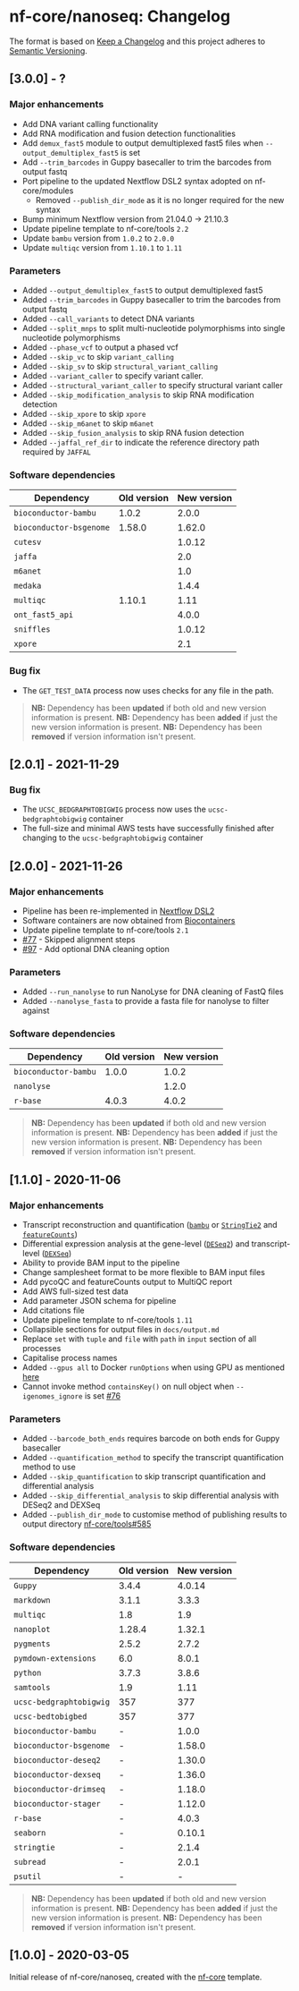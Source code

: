 # nf-core/nanoseq: Changelog

The format is based on [Keep a Changelog](https://keepachangelog.com/en/1.0.0/)
and this project adheres to [Semantic Versioning](https://semver.org/spec/v2.0.0.html).

## [3.0.0] - ?

### Major enhancements

- Add DNA variant calling functionality
- Add RNA modification and fusion detection functionalities
- Add `demux_fast5` module to output demultiplexed fast5 files when `--output_demultiplex_fast5` is set
- Add `--trim_barcodes` in Guppy basecaller to trim the barcodes from output fastq
- Port pipeline to the updated Nextflow DSL2 syntax adopted on nf-core/modules
  - Removed `--publish_dir_mode` as it is no longer required for the new syntax
- Bump minimum Nextflow version from 21.04.0 -> 21.10.3
- Update pipeline template to nf-core/tools `2.2`
- Update `bambu` version from `1.0.2` to `2.0.0`
- Update `multiqc` version from `1.10.1` to `1.11`

### Parameters

- Added `--output_demultiplex_fast5` to output demultiplexed fast5
- Added `--trim_barcodes` in Guppy basecaller to trim the barcodes from output fastq
- Added `--call_variants` to detect DNA variants
- Added `--split_mnps` to split multi-nucleotide polymorphisms into single nucleotide polymorphisms
- Added `--phase_vcf` to output a phased vcf
- Added `--skip_vc` to skip `variant_calling`
- Added `--skip_sv` to skip `structural_variant_calling`
- Added `--variant_caller` to specify variant caller.
- Added `--structural_variant_caller` to specify structural variant caller
- Added `--skip_modification_analysis` to skip RNA modification detection
- Added `--skip_xpore` to skip `xpore`
- Added `--skip_m6anet` to skip `m6anet`
- Added `--skip_fusion_analysis` to skip RNA fusion detection
- Added `--jaffal_ref_dir` to indicate the reference directory path required by `JAFFAL`

### Software dependencies

| Dependency              | Old version | New version |
| ----------------------- | ----------- | ----------- |
| `bioconductor-bambu`    | 1.0.2       | 2.0.0       |
| `bioconductor-bsgenome` | 1.58.0      | 1.62.0      |
| `cutesv`                |             | 1.0.12      |
| `jaffa`                 |             | 2.0         |
| `m6anet`                |             | 1.0         |
| `medaka`                |             | 1.4.4       |
| `multiqc`               | 1.10.1      | 1.11        |
| `ont_fast5_api`         |             | 4.0.0       |
| `sniffles`              |             | 1.0.12      |
| `xpore`                 |             | 2.1         |

### Bug fix

- The `GET_TEST_DATA` process now uses checks for any file in the path.

> **NB:** Dependency has been **updated** if both old and new version information is present.
> **NB:** Dependency has been **added** if just the new version information is present.
> **NB:** Dependency has been **removed** if version information isn't present.

## [2.0.1] - 2021-11-29

### Bug fix

- The `UCSC_BEDGRAPHTOBIGWIG` process now uses the `ucsc-bedgraphtobigwig` container
- The full-size and minimal AWS tests have successfully finished after changing to the `ucsc-bedgraphtobigwig` container

## [2.0.0] - 2021-11-26

### Major enhancements

- Pipeline has been re-implemented in [Nextflow DSL2](https://www.nextflow.io/docs/latest/dsl2.html)
- Software containers are now obtained from [Biocontainers](https://biocontainers.pro/#/registry)
- Update pipeline template to nf-core/tools `2.1`
- [#77](https://github.com/nf-core/nanoseq/issues/77) - Skipped alignment steps
- [#97](https://github.com/nf-core/nanoseq/issues/97) - Add optional DNA cleaning option

### Parameters

- Added `--run_nanolyse` to run NanoLyse for DNA cleaning of FastQ files
- Added `--nanolyse_fasta` to provide a fasta file for nanolyse to filter against

### Software dependencies

| Dependency           | Old version | New version |
| -------------------- | ----------- | ----------- |
| `bioconductor-bambu` | 1.0.0       | 1.0.2       |
| `nanolyse`           |             | 1.2.0       |
| `r-base`             | 4.0.3       | 4.0.2       |

> **NB:** Dependency has been **updated** if both old and new version information is present.
> **NB:** Dependency has been **added** if just the new version information is present.
> **NB:** Dependency has been **removed** if version information isn't present.

## [1.1.0] - 2020-11-06

### Major enhancements

- Transcript reconstruction and quantification ([`bambu`](https://bioconductor.org/packages/release/bioc/html/bambu.html) or [`StringTie2`](https://ccb.jhu.edu/software/stringtie/) and [`featureCounts`](http://bioinf.wehi.edu.au/featureCounts/))
- Differential expression analysis at the gene-level ([`DESeq2`](https://bioconductor.org/packages/release/bioc/html/DESeq2.html)) and transcript-level ([`DEXSeq`](https://bioconductor.org/packages/release/bioc/html/DEXSeq.html))
- Ability to provide BAM input to the pipeline
- Change samplesheet format to be more flexible to BAM input files
- Add pycoQC and featureCounts output to MultiQC report
- Add AWS full-sized test data
- Add parameter JSON schema for pipeline
- Add citations file
- Update pipeline template to nf-core/tools `1.11`
- Collapsible sections for output files in `docs/output.md`
- Replace `set` with `tuple` and `file` with `path` in `input` section of all processes
- Capitalise process names
- Added `--gpus all` to Docker `runOptions` when using GPU as mentioned [here](https://github.com/docker/compose/issues/6691#issuecomment-514429646)
- Cannot invoke method `containsKey()` on null object when `--igenomes_ignore` is set [#76](https://github.com/nf-core/nanoseq/issues/76)

### Parameters

- Added `--barcode_both_ends` requires barcode on both ends for Guppy basecaller
- Added `--quantification_method` to specify the transcript quantification method to use
- Added `--skip_quantification` to skip transcript quantification and differential analysis
- Added `--skip_differential_analysis` to skip differential analysis with DESeq2 and DEXSeq
- Added `--publish_dir_mode` to customise method of publishing results to output directory [nf-core/tools#585](https://github.com/nf-core/tools/issues/585)

### Software dependencies

| Dependency              | Old version | New version |
| ----------------------- | ----------- | ----------- |
| `Guppy`                 | 3.4.4       | 4.0.14      |
| `markdown`              | 3.1.1       | 3.3.3       |
| `multiqc`               | 1.8         | 1.9         |
| `nanoplot`              | 1.28.4      | 1.32.1      |
| `pygments`              | 2.5.2       | 2.7.2       |
| `pymdown-extensions`    | 6.0         | 8.0.1       |
| `python`                | 3.7.3       | 3.8.6       |
| `samtools`              | 1.9         | 1.11        |
| `ucsc-bedgraphtobigwig` | 357         | 377         |
| `ucsc-bedtobigbed`      | 357         | 377         |
| `bioconductor-bambu`    | -           | 1.0.0       |
| `bioconductor-bsgenome` | -           | 1.58.0      |
| `bioconductor-deseq2`   | -           | 1.30.0      |
| `bioconductor-dexseq`   | -           | 1.36.0      |
| `bioconductor-drimseq`  | -           | 1.18.0      |
| `bioconductor-stager`   | -           | 1.12.0      |
| `r-base`                | -           | 4.0.3       |
| `seaborn`               | -           | 0.10.1      |
| `stringtie`             | -           | 2.1.4       |
| `subread`               | -           | 2.0.1       |
| `psutil`                | -           | -           |

> **NB:** Dependency has been **updated** if both old and new version information is present.
> **NB:** Dependency has been **added** if just the new version information is present.
> **NB:** Dependency has been **removed** if version information isn't present.

## [1.0.0] - 2020-03-05

Initial release of nf-core/nanoseq, created with the [nf-core](http://nf-co.re/) template.
